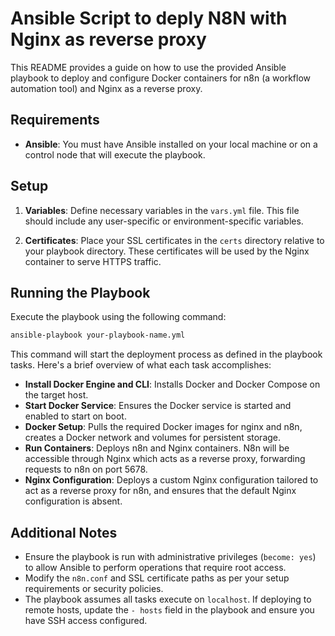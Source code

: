 # Ansible Script to deply N8N with Nginx as reverse proxy

This README provides a guide on how to use the provided Ansible playbook to deploy and configure Docker containers for n8n (a workflow automation tool) and Nginx as a reverse proxy.

## Requirements

- **Ansible**: You must have Ansible installed on your local machine or on a control node that will execute the playbook.

## Setup

1. **Variables**: Define necessary variables in the `vars.yml` file. This file should include any user-specific or environment-specific variables.

2. **Certificates**: Place your SSL certificates in the `certs` directory relative to your playbook directory. These certificates will be used by the Nginx container to serve HTTPS traffic.

## Running the Playbook

Execute the playbook using the following command:

```bash
ansible-playbook your-playbook-name.yml
```

This command will start the deployment process as defined in the playbook tasks. Here's a brief overview of what each task accomplishes:

- **Install Docker Engine and CLI**: Installs Docker and Docker Compose on the target host.
- **Start Docker Service**: Ensures the Docker service is started and enabled to start on boot.
- **Docker Setup**: Pulls the required Docker images for nginx and n8n, creates a Docker network and volumes for persistent storage.
- **Run Containers**: Deploys n8n and Nginx containers. N8n will be accessible through Nginx which acts as a reverse proxy, forwarding requests to n8n on port 5678.
- **Nginx Configuration**: Deploys a custom Nginx configuration tailored to act as a reverse proxy for n8n, and ensures that the default Nginx configuration is absent.

## Additional Notes

- Ensure the playbook is run with administrative privileges (`become: yes`) to allow Ansible to perform operations that require root access.
- Modify the `n8n.conf` and SSL certificate paths as per your setup requirements or security policies.
- The playbook assumes all tasks execute on `localhost`. If deploying to remote hosts, update the `- hosts` field in the playbook and ensure you have SSH access configured.
